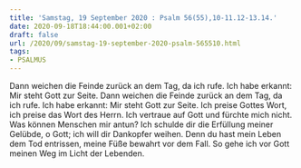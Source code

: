 ```yaml
---
title: 'Samstag, 19 September 2020 : Psalm 56(55),10-11.12-13.14.'
date: 2020-09-18T18:44:00.001+02:00
draft: false
url: /2020/09/samstag-19-september-2020-psalm-565510.html
tags: 
- PSALMUS
---
```


Dann weichen die Feinde zurück an dem Tag, da ich rufe. Ich habe erkannt: Mir steht Gott zur Seite. Dann weichen die Feinde zurück an dem Tag, da ich rufe. Ich habe erkannt: Mir steht Gott zur Seite. Ich preise Gottes Wort, ich preise das Wort des Herrn. Ich vertraue auf Gott und fürchte mich nicht. Was können Menschen mir antun? Ich schulde dir die Erfüllung meiner Gelübde, o Gott; ich will dir Dankopfer weihen. Denn du hast mein Leben dem Tod entrissen, meine Füße bewahrt vor dem Fall. So gehe ich vor Gott meinen Weg im Licht der Lebenden.